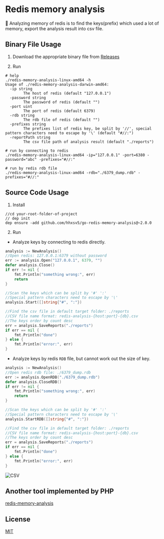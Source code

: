 Redis memory analysis
======

🔎  Analyzing memory of redis is to find the keys(prefix) which used a lot of memory, export the analysis result into csv file.

## Binary File Usage

1. Download the appropriate binary file from [Releases](https://github.com/hhxsv5/go-redis-memory-analysis/releases)

2. Run

```Shell
# help
./redis-memory-analysis-linux-amd64 -h
Usage of ./redis-memory-analysis-darwin-amd64:
  -ip string
    	The host of redis (default "127.0.0.1")
  -password string
    	The password of redis (default "")
  -port uint
    	The port of redis (default 6379)
  -rdb string
    	The rdb file of redis (default "")
  -prefixes string
    	The prefixes list of redis key, be split by '//', special pattern characters need to escape by '\' (default "#//:")
  -reportPath string
    	The csv file path of analysis result (default "./reports")

# run by connecting to redis
./redis-memory-analysis-linux-amd64 -ip="127.0.0.1" -port=6380 -password="abc" -prefixes="#//:"

# run by redis rdb file
./redis-memory-analysis-linux-amd64 -rdb="./6379_dump.rdb" -prefixes="#//:"
```

## Source Code Usage

1. Install

```Shell
//cd your-root-folder-of-project
// dep init
dep ensure -add github.com/hhxsv5/go-redis-memory-analysis@~2.0.0
```

2. Run

- Analyze keys by connecting to redis directly.

```Go
analysis := NewAnalysis()
//Open redis: 127.0.0.1:6379 without password
err := analysis.Open("127.0.0.1", 6379, "")
defer analysis.Close()
if err != nil {
    fmt.Println("something wrong:", err)
    return
}

//Scan the keys which can be split by '#' ':'
//Special pattern characters need to escape by '\'
analysis.Start([]string{"#", ":"})

//Find the csv file in default target folder: ./reports
//CSV file name format: redis-analysis-{host:port}-{db}.csv
//The keys order by count desc
err = analysis.SaveReports("./reports")
if err == nil {
    fmt.Println("done")
} else {
    fmt.Println("error:", err)
}
```

- Analyze keys by redis `RDB` file, but cannot work out the size of key.

```Go
analysis := NewAnalysis()
//Open redis rdb file: ./6379_dump.rdb
err := analysis.OpenRDB("./6379_dump.rdb")
defer analysis.CloseRDB()
if err != nil {
    fmt.Println("something wrong:", err)
    return
}

//Scan the keys which can be split by '#' ':'
//Special pattern characters need to escape by '\'
analysis.StartRDB([]string{"#", ":"})

//Find the csv file in default target folder: ./reports
//CSV file name format: redis-analysis-{host:port}-{db}.csv
//The keys order by count desc
err = analysis.SaveReports("./reports")
if err == nil {
    fmt.Println("done")
} else {
    fmt.Println("error:", err)
}
```

![CSV](https://raw.githubusercontent.com/hhxsv5/go-redis-memory-analysis/master/examples/demo.png)

## Another tool implemented by PHP

[redis-memory-analysis](https://github.com/hhxsv5/redis-memory-analysis)


## License

[MIT](https://github.com/hhxsv5/go-redis-memory-analysis/blob/master/LICENSE)

